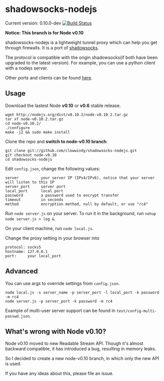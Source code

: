 shadowsocks-nodejs
===========

Current version: 0.10.0-dev [![Build Status](https://travis-ci.org/clowwindy/shadowsocks-nodejs.png?branch=node-v0.10)](https://travis-ci.org/clowwindy/shadowsocks-nodejs)

**Notice: This branch is for Node v0.10**

shadowsocks-nodejs is a lightweight tunnel proxy which can help you get through
 firewalls. It is a port of [shadowsocks](https://github.com/clowwindy/shadowsocks).

The protocol is compatible with the origin shadowsocks(if both have been upgraded to the
 latest version). For example, you can use a python client with a nodejs server.

Other ports and clients can be found [here](https://github.com/clowwindy/shadowsocks/wiki/Ports-and-Clients).

Usage
-----------

Download the lastest Node **v0.10** or **v0.6** stable release. 

    wget http://nodejs.org/dist/v0.10.2/node-v0.10.2.tar.gz
    tar xf node-v0.10.2.tar.gz
    cd node-v0.10.2/
    ./configure
    make -j2 && sudo make install

Clone the repo and **switch to node-v0.10 branch**:

    git clone git://github.com/clowwindy/shadowsocks-nodejs.git
    git checkout node-v0.10
    cd shadowsocks-nodejs

Edit `config.json`, change the following values:

    server          your server IP (IPv4/IPv6), notice that your server will listen to this IP
    server_port     server port
    local_port      local port
    password        a password used to encrypt transfer
    timeout         in seconds
    method          encryption method, null by default, or use "rc4"

Run `node server.js` on your server. To run it in the background, run
`nohup node server.js > log &`.

On your client machine, run `node local.js`.

Change the proxy setting in your browser into

    protocol: socks5
    hostname: 127.0.0.1
    port:     your local_port

Advanced
------------

You can use args to override settings from `config.json`.

    node local.js -s server_name -p server_port -l local_port -k password -m rc4
    node server.js -p server_port -k password -m rc4

Example of multi-user server support can be found in `test/config-multi-passwd.json`.

What's wrong with Node v0.10?
-----------------------------
Node v0.10 moved to new Readable Stream API. Though it's almost backward compatible, it has introduced a bug, resulting in
memory leaks.

So I decided to create a new node-v0.10 branch, in which only the new API is used.

If you have any ideas about this, please file an issue.
